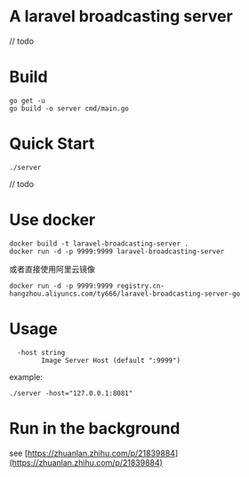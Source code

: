 # A laravel broadcasting server

// todo

# Build

```
go get -u
go build -o server cmd/main.go
```

# Quick Start

```
./server
```
// todo


# Use docker
```
docker build -t laravel-broadcasting-server .
docker run -d -p 9999:9999 laravel-broadcasting-server
```

或者直接使用阿里云镜像
```
docker run -d -p 9999:9999 registry.cn-hangzhou.aliyuncs.com/ty666/laravel-broadcasting-server-go
```


# Usage

```
  -host string
        Image Server Host (default ":9999")
```
example:
```
./server -host="127.0.0.1:8081"
```

# Run in the background

see [https://zhuanlan.zhihu.com/p/21839884](https://zhuanlan.zhihu.com/p/21839884)

